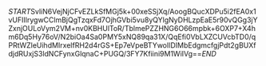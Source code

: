 $START$SvliN6VejNjCFvEZLkSfMGj5k+00xeSSjXq/AoogBQucXDPu5i2fEA0x1vUFIIlrygwCClmBjQgTzqxFd7OjhGVbi5vu8yQYlgNyDHLzpEaE5r90vQGg3jYZxnjOULoVym2VM+nv0KBHUlToR/TblmePZZHNG6O66mpbk+6OXP7+X4hm6Dq5Hy76oV/N2biOa4Sa0PMY5xNQ89qa31X/QqEfi0VbLXZCUVcbTD0/qPRtWZleUihdMIrxelfRH2d4rGS+Ep7eVpeBTYwoIlDIMbEdgmcfgjPdt2gBUXfdjdRUxjS3ldNCFynxGlqnaC+PUGQ/3FY7Kfiini9M1WiIVg==$END$